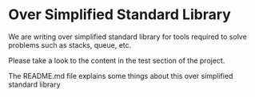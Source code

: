 # Over Simplified Standard Library

We are writing over simplified standard library for tools required to solve problems such as stacks, queue, etc.

Please take a look to the content in the test section of the project.

The README.md file explains some things about this over simplified standard library